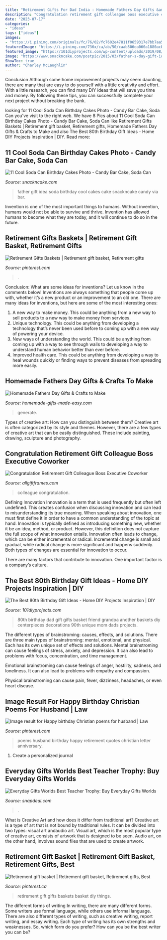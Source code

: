 ```yaml
---
title: "Retirement Gifts For Dad India : Homemade Fathers Day Gifts &amp; Crafts To Make"
description: "Congratulation retirement gift colleague boss executive coworker"
date: "2023-07-17"
categories:
- "ideas"
tags: ["ideas"]
images:
- "https://i.pinimg.com/originals/fc/76/02/fc7602e47811f0659317e7bb7aa53e7c.jpg"
featuredImage: "https://i.pinimg.com/736x/ca/ab/50/caab506ea060a1880acb7bf68958eeb6.jpg"
featured_image: "https://101diyprojects.com/wp-content/uploads/2019/08/80th-birthday-gift-ideas-unique-another-t-quotbasketquot-i-made-for-a-friend-s-dad-s-80th-of-80th-birthday-gift-ideas.jpg"
image: "https://www.snackncake.com/postpic/2015/03/father-s-day-gift-idea_501119.jpg"
ShowToc: true
author: "Charley McLaughlin"
---
```



Conclusion
Although some home improvement projects may seem daunting, there are many that are easy to do yourself with a little creativity and effort. With a little research, you can find many DIY ideas that will save you time and money. By following these tips, you can successfully complete your next project without breaking the bank.

	

		
looking for 11 Cool Soda Can Birthday Cakes Photo - Candy Bar Cake, Soda Can you've visit to the right web. We have 8 Pics about 11 Cool Soda Can Birthday Cakes Photo - Candy Bar Cake, Soda Can like Retirement Gifts Baskets | Retirement gift basket, Retirement gifts, Homemade Fathers Day Gifts &amp; Crafts to Make and also The Best 80th Birthday Gift Ideas - Home DIY Projects Inspiration | DIY. Read more:
		
    
## 11 Cool Soda Can Birthday Cakes Photo - Candy Bar Cake, Soda Can

<img loading=lazy src="https://www.snackncake.com/postpic/2015/03/father-s-day-gift-idea_501119.jpg" onerror="this.onerror=null;this.src='https://tse3.mm.bing.net/th?id=OIP.CfZ-zM0NAuo4ks9ChL7OzQHaJ_&amp;pid=15.1';" alt="11 Cool Soda Can Birthday Cakes Photo - Candy Bar Cake, Soda Can">

_Source: snackncake.com_

>father gift idea soda birthday cool cakes cake snackncake candy via bar. 

	

Invention is one of the most important things to humans. Without invention, humans would not be able to survive and thrive. Invention has allowed humans to become what they are today, and it will continue to do so in the future.

    
## Retirement Gifts Baskets | Retirement Gift Basket, Retirement Gifts

<img loading=lazy src="https://i.pinimg.com/originals/fc/76/02/fc7602e47811f0659317e7bb7aa53e7c.jpg" onerror="this.onerror=null;this.src='https://tse2.mm.bing.net/th?id=OIP.lMVfXhkY9EJSTZz2kwJv5gHaJ4&amp;pid=15.1';" alt="Retirement Gifts Baskets | Retirement gift basket, Retirement gifts">

_Source: pinterest.com_

>. 

	

Conclusion: What are some ideas for inventions? Let us know in the comments below!
Inventions are always something that people come up with, whether it’s a new product or an improvement to an old one. There are many ideas for inventions, but here are some of the most interesting ones:
1. A new way to make money. This could be anything from a new way to sell products to a new way to make money from services.
2. Unique technology. This could be anything from developing a technology that’s never been used before to coming up with a new way of powering your device.
3. New ways of understanding the world. This could be anything from coming up with a way to see through walls to developing a way to understand human behavior better than ever before. 
4. Improved health care. This could be anything from developing a way to heal wounds quickly or finding ways to prevent diseases from spreading more easily.

    
## Homemade Fathers Day Gifts &amp; Crafts To Make

<img loading=lazy src="https://www.homemade-gifts-made-easy.com/image-files/personalized-dad-gift-800x939.jpg" onerror="this.onerror=null;this.src='https://tse3.mm.bing.net/th?id=OIP.DvLuVQpWiqHOV9nHpIGFgQHaIs&amp;pid=15.1';" alt="Homemade Fathers Day Gifts &amp; Crafts to Make">

_Source: homemade-gifts-made-easy.com_

>generate. 

	

Types of creative art: How can you distinguish between them?
Creative art is often categorized by its style and themes. However, there are a few types of creative art that can be easily distinguished. These include painting, drawing, sculpture and photography.

    
## Congratulation Retirement Gift Colleague Boss Executive Coworker

<img loading=lazy src="https://cdn.shopify.com/s/files/1/0951/7748/products/Clock-PC-Retirement_grande.jpg?v=1463805416" onerror="this.onerror=null;this.src='https://tse1.mm.bing.net/th?id=OIP.kSybyuHTjq9meAkGeIC81QHaIf&amp;pid=15.1';" alt="Congratulation Retirement Gift Colleague Boss Executive Coworker">

_Source: allgiftframes.com_

>colleague congratulation. 

	

Defining Innovation
Innovation is a term that is used frequently but often left undefined. This creates confusion when discussing innovation and can lead to misunderstanding its true meaning. When speaking about innovation, one must first define it in order to have a common understanding of the topic at hand.
Innovation is typically defined as introducing something new, whether it be an idea, method, or product. However, this definition does not capture the full scope of what innovation entails. Innovation often leads to change, which can be either incremental or radical. Incremental change is small and gradual, while radical change is more significant and happens suddenly. Both types of changes are essential for innovation to occur.

There are many factors that contribute to innovation. One important factor is a company’s culture.

    
## The Best 80th Birthday Gift Ideas - Home DIY Projects Inspiration | DIY

<img loading=lazy src="https://101diyprojects.com/wp-content/uploads/2019/08/80th-birthday-gift-ideas-unique-another-t-quotbasketquot-i-made-for-a-friend-s-dad-s-80th-of-80th-birthday-gift-ideas.jpg" onerror="this.onerror=null;this.src='https://tse3.mm.bing.net/th?id=OIP.s_5z9eSVL9b9JYEED4CSUQHaNI&amp;pid=15.1';" alt="The Best 80th Birthday Gift Ideas - Home DIY Projects Inspiration | DIY">

_Source: 101diyprojects.com_

>80th birthday dad gift gifts basket friend grandpa another baskets diy centerpieces decorations 90th unique mom dads projects. 

	

The different types of brainstroming: causes, effects, and solutions.
There are three main types of brainstroming: mental, emotional, and physical. Each has its own unique set of effects and solutions.
Mental brainstroming can cause feelings of stress, anxiety, and depression. It can also lead to problems with focus, concentration, and time management.

Emotional brainstroming can cause feelings of anger, hostility, sadness, and loneliness. It can also lead to problems with empathy and compassion.

Physical brainstroming can cause pain, fever, dizziness, headaches, or even heart disease.

    
## Image Result For Happy Birthday Christian Poems For Husband | Law

<img loading=lazy src="https://i.pinimg.com/736x/ca/ab/50/caab506ea060a1880acb7bf68958eeb6.jpg" onerror="this.onerror=null;this.src='https://tse4.mm.bing.net/th?id=OIP.KUrwtu1SvLYi_TASSs6ZEQAAAA&amp;pid=15.1';" alt="Image result for Happy birthday Christian poems for husband | Law">

_Source: pinterest.com_

>poems husband birthday happy retirement quotes christian letter anniversary. 

	

1. Create a personalized journal

    
## Everyday Gifts Worlds Best Teacher Trophy: Buy Everyday Gifts Worlds

<img loading=lazy src="https://n3.sdlcdn.com/imgs/a/h/w/Everyday-Gifts-Worlds-Best-Teacher-SDL572996171-1-1276d.jpg" onerror="this.onerror=null;this.src='https://tse4.mm.bing.net/th?id=OIP.NwmR1pv4MwHja3Q3EyhdswHaIr&amp;pid=15.1';" alt="Everyday Gifts Worlds Best Teacher Trophy: Buy Everyday Gifts Worlds">

_Source: snapdeal.com_

>. 

	

What is Creative Art and how does it differ from traditional art?
Creative art is a type of art that is not bound by traditional rules. It can be divided into two types: visual art andaudio art. Visual art, which is the most popular type of creative art, consists of artwork that is designed to be seen. Audio art, on the other hand, involves sound files that are used to create artwork.

    
## Retirement Gift Basket | Retirement Gift Basket, Retirement Gifts, Best

<img loading=lazy src="https://i.pinimg.com/736x/ae/9f/5a/ae9f5aba0b621419f1f5a42dcee277a1--retirement-gifts-gift-baskets.jpg" onerror="this.onerror=null;this.src='https://tse1.mm.bing.net/th?id=OIP.w5eLV8d8b98OwGrfjk6bXQHaJ6&amp;pid=15.1';" alt="Retirement gift basket | Retirement gift basket, Retirement gifts, Best">

_Source: pinterest.ca_

>retirement gift gifts baskets basket diy things. 

	

The different forms of writing
In writing, there are many different forms. Some writers use formal language, while others use informal language. There are also different types of writing, such as creative writing, report writing, and essay writing. Each type of writing has its own strengths and weaknesses. So, which form do you prefer? How can you be the best writer you can be?

